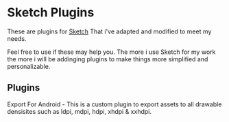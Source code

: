 Sketch Plugins
=======================

These are plugins for [Sketch](http://bohemiancoding.com/sketch/) That i've adapted and modified to meet my needs. 

Feel free to use if these may help you. The more i use Sketch for my work the more i will be addinging plugins to make things more simplified and personalizable.

## Plugins

Export For Android - This is a custom plugin to export assets to all drawable densisites such as ldpi, mdpi, hdpi, xhdpi & xxhdpi.
